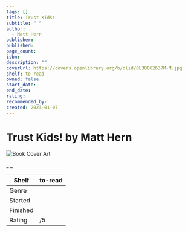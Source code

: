 ```yaml
---
tags: []
title: Trust Kids!
subtitle: " "
author:
  - Matt Hern
publisher: 
published: 
page_count: 
isbn: 
description: ""
coverUrl: https://covers.openlibrary.org/b/olid/OL38062637M-M.jpg
shelf: to-read
owned: false
start_date: 
end_date: 
rating: 
recommended_by: 
created: 2023-01-07
---
```


# Trust Kids! by Matt Hern

![Book Cover Art](https://covers.openlibrary.org/b/olid/OL38062637M-M.jpg)

_ _

| Shelf | to-read |
| --- | --- |
| Genre |  |
| Started |  |
| Finished |  |
| Rating | /5 |

